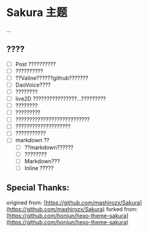 
# Sakura 主题
...

## ????

- [ ] Post ??????????
- [ ] ??????????
- [ ] ??Valine??????github???????
- [ ] DaoVoice????
- [ ] ????????
- [ ] live2D ????????????????...?????????
- [ ] ????????
- [ ] ?????????
- [ ] ???????????????????????????
- [ ] ????????????????????
- [ ] ???????????
- [ ] markdown ??
  - [ ] ??markdown??????
  - [ ] ????????
  - [ ] Markdown???
  - [ ] Inline ?????

## Special Thanks:
origined from: [https://github.com/mashirozx/Sakura](https://github.com/mashirozx/Sakura)
forked from: [https://github.com/honjun/hexo-theme-sakura](https://github.com/honjun/hexo-theme-sakura)